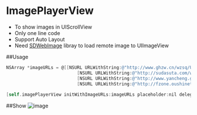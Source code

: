 ImagePlayerView
===============

* To show images in UIScrollView
* Only one line code
* Support Auto Layout
* Need [SDWebImage](https://github.com/rs/SDWebImage) libray to load remote image to UIImageView

##Usage
```objective-c
NSArray *imageURLs = @[[NSURL URLWithString:@"http://www.ghzw.cn/wzsq/UploadFiles_9194/201109/20110915154150869.bmp"],
                           [NSURL URLWithString:@"http://sudasuta.com/wp-content/uploads/2013/10/10143181686_375e063f2c_z.jpg"],
                           [NSURL URLWithString:@"http://www.yancheng.gov.cn/ztzl/zgycddhsdgy/xwdt/201109/W020110902584601289616.jpg"],
                           [NSURL URLWithString:@"http://fzone.oushinet.com/bbs/data/attachment/forum/201208/15/074140zsb6ko6hfhzrb40q.jpg"]];
    
[self.imagePlayerView initWithImageURLs:imageURLs placeholder:nil delegate:self];
```

##Show
![image](https://raw.githubusercontent.com/interchen/ImagePlayerView/master/Images/ImagePlayerView-01.png)
